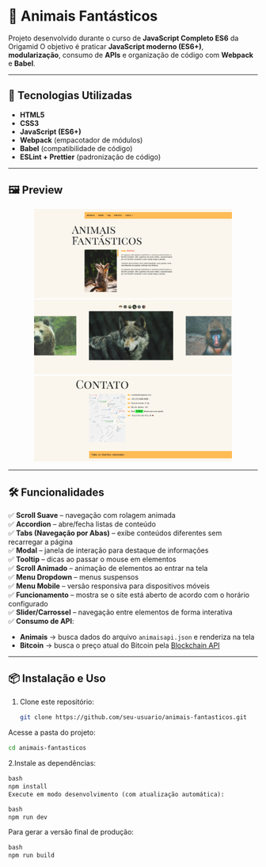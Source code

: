 # 🐾 Animais Fantásticos

Projeto desenvolvido durante o curso de **JavaScript Completo ES6** da Origamid
O objetivo é praticar **JavaScript moderno (ES6+)**, **modularização**, consumo de **APIs** e organização de código com **Webpack** e **Babel**.

---

## 🚀 Tecnologias Utilizadas

- **HTML5**
- **CSS3**
- **JavaScript (ES6+)**
- **Webpack** (empacotador de módulos)
- **Babel** (compatibilidade de código)
- **ESLint + Prettier** (padronização de código)

---

## 🖼️ Preview

<p align="center">
  <img src="./img/img-preview1.png" alt="Preview Formulário de Convite" width="400px"><br>
  <img src="./img/img-preview2.png" alt="Preview Formulário de Convite" width="400px"><br>
  <img src="./img/img-preview3.png" alt="Preview Formulário de Convite" width="400px">
</p>

---

## 🛠️ Funcionalidades

✅ **Scroll Suave** – navegação com rolagem animada  
✅ **Accordion** – abre/fecha listas de conteúdo  
✅ **Tabs (Navegação por Abas)** – exibe conteúdos diferentes sem recarregar a página  
✅ **Modal** – janela de interação para destaque de informações  
✅ **Tooltip** – dicas ao passar o mouse em elementos  
✅ **Scroll Animado** – animação de elementos ao entrar na tela  
✅ **Menu Dropdown** – menus suspensos  
✅ **Menu Mobile** – versão responsiva para dispositivos móveis  
✅ **Funcionamento** – mostra se o site está aberto de acordo com o horário configurado  
✅ **Slider/Carrossel** – navegação entre elementos de forma interativa  
✅ **Consumo de API**:  
   - **Animais** → busca dados do arquivo `animaisapi.json` e renderiza na tela  
   - **Bitcoin** → busca o preço atual do Bitcoin pela [Blockchain API](https://blockchain.info/ticker)  

---

## 📦 Instalação e Uso

1. Clone este repositório:
   ```bash
   git clone https://github.com/seu-usuario/animais-fantasticos.git
    ```


Acesse a pasta do projeto:

```bash
cd animais-fantasticos
```

2.Instale as dependências:

```
bash
npm install
Execute em modo desenvolvimento (com atualização automática):
```

```
bash
npm run dev
```

Para gerar a versão final de produção:

```
bash
npm run build
```